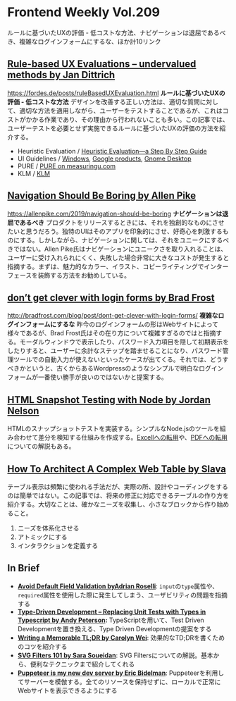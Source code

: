 # Frontend Weekly Vol.209
ルールに基づいたUXの評価 - 低コストな方法、ナビゲーションは退屈であるべき、複雑なログインフォームにするな、ほか計10リンク

## [Rule-based UX Evaluations – undervalued methods by Jan Dittrich](https://fordes.de/posts/ruleBasedUXEvaluation.html)
[](https://fordes.de/posts/ruleBasedUXEvaluation.html)
https://fordes.de/posts/ruleBasedUXEvaluation.html
**ルールに基づいたUXの評価 - 低コストな方法**
デザインを改善する正しい方法は、適切な質問に対して、適切な方法を適用しながら、ユーザーをテストすることであるが、これはコストがかかる作業であり、その理由から行われないことも多い。この記事では、ユーザーテストを必要とせず実施できるルールに基づいたUXの評価の方法を紹介する。


- Heuristic Evaluation / [Heuristic Evaluation—a Step By Step Guide](https://www.sitepoint.com/heuristic-evaluation-guide/)
- UI Guidelines / [Windows](https://docs.microsoft.com/en-us/windows/desktop/uxguide/guidelines), [Google products](https://material.io/design/), [Gnome Desktop](https://developer.gnome.org/hig/stable/)
- PURE / [PURE on measuringu.com](https://measuringu.com/pure/)
- KLM / [KLM](https://en.wikipedia.org/w/index.php?title=Keystroke-level_model&oldid=874151370) 
## [Navigation Should Be Boring by Allen Pike](https://allenpike.com/2019/navigation-should-be-boring)

https://allenpike.com/2019/navigation-should-be-boring
**ナビゲーションは退屈であるべき**
プロダクトをリリースするときには、それを独創的なものにさせたいと思うだろう。独特のUIはそのアプリを印象的にさせ、好奇心を刺激するものにする。しかしながら、ナビゲーションに関しては、それをユニークにするべきではない。Allen Pike氏はナビゲーションにユニークさを取り入れることは、ユーザーに受け入れられにくく、失敗した場合非常に大きなコストが発生すると指摘する。まずは、魅力的なカラー、イラスト、コピーライティングでインターフェースを装飾する方法をお勧めしている。

## [don’t get clever with login forms by Brad Frost](http://bradfrost.com/blog/post/dont-get-clever-with-login-forms/)

http://bradfrost.com/blog/post/dont-get-clever-with-login-forms/
**複雑なログインフォームにするな**
昨今のログインフォームの形はWebサイトによって様々であるが、Brad Frost氏はその在り方について複雑すぎるのではと指摘する。モーダルウィンドウで表示したり、パスワード入力項目を隠して初期表示をしたりすると、ユーザーに余計なステップを踏ませることになり、パスワード管理ツールでの自動入力が使えないといったケースが出てくる。それでは、どうすべきかというと、古くからあるWordpressのようなシンプルで明白なログインフォームが一番使い勝手が良いのではないかと提案する。

## [HTML Snapshot Testing with Node by Jordan Nelson](https://spin.atomicobject.com/2019/02/13/html-snapshot-testing-with-node/)

HTMLのスナップショットテストを実装する。シンプルなNode.jsのツールを組み合わせて差分を検知する仕組みを作成する。[Excellへの転用](https://spin.atomicobject.com/2018/03/12/excel-snapshot-testing-node/)や、[PDFへの転用](https://spin.atomicobject.com/2018/02/07/pdf-snapshot-testing-node/)についての解説もある。

## [How To Architect A Complex Web Table by Slava](https://www.smashingmagazine.com/2019/02/complex-web-tables/)

テーブル表示は頻繁に使われる手法だが、実際の所、設計やコーディングをするのは簡単ではない。この記事では、将来の修正に対応できるテーブルの作り方を紹介する。大切なことは、確かなニーズを収集し、小さなブロックから作り始めること。


1. ニーズを体系化させる
2. アトミックにする
3. インタラクションを定義する
## In Brief
- [**Avoid Default Field Validation byAdrian Roselli**](http://adrianroselli.com/2019/02/avoid-default-field-validation.html): `input`の`type`属性や、`required`属性を使用した際に発生してしまう、ユーザビリティの問題を指摘する
- [**Type-Driven Development – Replacing Unit Tests with Types in Typescript by Andy Peterson**](http://pop.frontendweekly.co/hLHgVV)**:** TypeScriptを用いて、Test Driven Developmentを置き換える、Type Driven Developmentの提案をする
- [**Writing a Memorable TL;DR by Carolyn Wei**](https://medium.com/facebook-research/writing-a-memorable-tl-dr-ea751cba88f2?ref=uxdesignweekly): 効果的なTD;DRを書くためのコツを紹介する
- [**SVG Filters 101 by Sara Soueidan**](https://tympanus.net/codrops/2019/01/15/svg-filters-101/):  SVG Filtersについての解説。基本から、便利なテクニックまで紹介してくれる
- [**Puppeteer is my new dev server by Eric Bidelman**](https://ericbidelman.com/posts/2019/02/pptrstagingserver): Puppeteerを利用してサーバーを模倣する。全てのリソースを保持せずに、ローカルで正常にWebサイトを表示できるようにする

